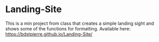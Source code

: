 # Landing-Site

This is a min project from class that creates a simple landing sight and shows some of the functions for formatting.
Available here: https://bdstpierre.github.io/Landing-Site/
